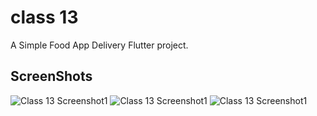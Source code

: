 # class 13

A Simple Food App Delivery Flutter project.

## ScreenShots
![Class 13 Screenshot1](https://i.ibb.co/4YzvBCV/Whats-App-Image-2023-02-22-at-12-08-32-AM.jpg)
![Class 13 Screenshot1](https://i.ibb.co/X8DtMxB/Whats-App-Image-2023-02-22-at-9-00-40-PM.jpg)
![Class 13 Screenshot1](https://i.ibb.co/LCChBj0/Whats-App-Image-2023-02-20-at-10-30-49-PM.jpg)
